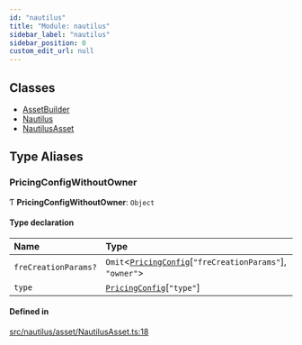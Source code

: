 ```yaml
---
id: "nautilus"
title: "Module: nautilus"
sidebar_label: "nautilus"
sidebar_position: 0
custom_edit_url: null
---
```


## Classes

- [AssetBuilder](../classes/nautilus.AssetBuilder.md)
- [Nautilus](../classes/nautilus.Nautilus.md)
- [NautilusAsset](../classes/nautilus.NautilusAsset.md)

## Type Aliases

### PricingConfigWithoutOwner

Ƭ **PricingConfigWithoutOwner**: `Object`

#### Type declaration

| Name | Type |
| :------ | :------ |
| `freCreationParams?` | `Omit`<[`PricingConfig`](../interfaces/types.PricingConfig.md)[``"freCreationParams"``], ``"owner"``\> |
| `type` | [`PricingConfig`](../interfaces/types.PricingConfig.md)[``"type"``] |

#### Defined in

[src/nautilus/asset/NautilusAsset.ts:18](https://github.com/deltaDAO/nautilus/blob/e68220d/src/nautilus/asset/NautilusAsset.ts#L18)
